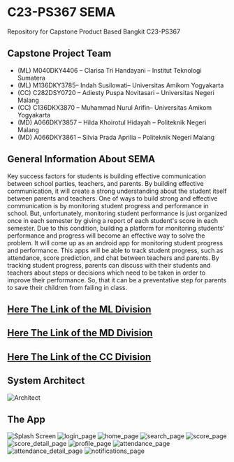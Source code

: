 # C23-PS367 SEMA 
Repository for Capstone Product Based Bangkit C23-PS367

## Capstone Project Team

- (ML) M040DKY4406 – Clarisa Tri Handayani – Institut Teknologi Sumatera
- (ML) M136DKY3785– Indah Susilowati– Universitas Amikom Yogyakarta
- (CC) C282DSY0720 – Adiesty Puspa Novitasari – Universitas Negeri Malang
- (CC) C136DKX3870 – Muhammad Nurul Arifin– Universitas Amikom Yogyakarta
- (MD) A066DKY3857 – Hilda Khoirotul Hidayah – Politeknik Negeri Malang
- (MD) A066DKY3861 – Silvia Prada Aprilia – Politeknik Negeri Malang

## General Information About SEMA

Key success factors for students is building effective communication between school parties, teachers, and parents. By building effective communication, it will create a strong understanding about the student itself between parents and teachers. One of ways to build strong and effective communication is by monitoring student progress and performance in school. But, unfortunately, monitoring student performance is just organized once in each semester by giving a report of each student's score in each semester. Due to this condition, building a platform for monitoring students' performance and progress will become an effective way to solve the problem. It will come up as an android app for monitoring student progress and performance. This apps will be able to track student progress, such as attendance, score prediction, and chat between teachers and parents. By tracking student progress, parents can discuss with their students and teachers about steps or decisions which need to be taken in order to improve their performance. So, that it can be a preventative step for parents to save their children from failing in class.

## [Here The Link of the ML Division](https://github.com/Nrulafind/SEMA/tree/ML)
## [Here The Link of the MD Division](https://github.com/Nrulafind/SEMA/tree/MD)
## [Here The Link of the CC Division](https://github.com/Nrulafind/SEMA/blob/CC/)
## System Architect
![Architect](https://github.com/Nrulafind/SEMA/assets/79900731/9dbfdf5f-ad5b-4110-b063-4776a939aa22)

## The App
![Splash Screen](https://github.com/Nrulafind/SEMA/assets/79900731/6547ede8-a162-4668-9aea-332a03a0537c=width=250)
![login_page](https://github.com/Nrulafind/SEMA/assets/79900731/e0f5f277-9bf9-4c6c-a6a0-3c199a3ef9e4|width=250)
![home_page](https://github.com/Nrulafind/SEMA/assets/79900731/96a9c4c5-926f-4265-8e42-4d5c1e731549)
![search_page](https://github.com/Nrulafind/SEMA/assets/79900731/645ce9bd-db44-44c1-b6ea-f8d670c22bfc)
![score_page](https://github.com/Nrulafind/SEMA/assets/79900731/662f5240-3fe2-42d1-a85b-379741c0226a)
![score_detail_page](https://github.com/Nrulafind/SEMA/assets/79900731/acf09744-50d2-4fc9-96da-aa609f4982e7)
![profile_page](https://github.com/Nrulafind/SEMA/assets/79900731/6857b822-4b52-4692-8a4c-3332ef5bff8f)
![attendance_page](https://github.com/Nrulafind/SEMA/assets/79900731/c5280735-6620-458d-a1fd-56ceb300d3a1)
![attendance_detail_page](https://github.com/Nrulafind/SEMA/assets/79900731/dfee0aad-cd02-41a4-9e6c-a901cf1cbd3c)
![notifications_page](https://github.com/Nrulafind/SEMA/assets/79900731/ec72da05-9f57-4cdf-86cc-af5d1bfb49a3)
